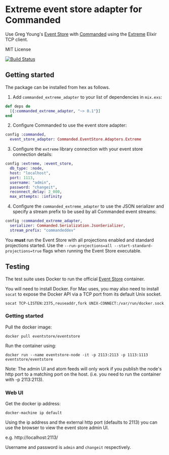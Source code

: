 # Extreme event store adapter for Commanded

Use Greg Young's [Event Store](https://geteventstore.com/) with [Commanded](https://github.com/slashdotdash/commanded) using the [Extreme](https://github.com/exponentially/extreme) Elixir TCP client.

MIT License

[![Build Status](https://travis-ci.org/slashdotdash/commanded-extreme-adapter.svg?branch=master)](https://travis-ci.org/slashdotdash/commanded-extreme-adapter)

## Getting started

The package can be installed from hex as follows.

  1. Add `commanded_extreme_adapter` to your list of dependencies in `mix.exs`:

```elixir
def deps do
  [{:commanded_extreme_adapter, "~> 0.1"}]
end
```

  2. Configure Commanded to use the event store adapter:

```elixir
config :commanded,
  event_store_adapter: Commanded.EventStore.Adapters.Extreme
```

  3. Configure the `extreme` library connection with your event store connection details:

```elixir
config :extreme, :event_store,
  db_type: :node,
  host: "localhost",
  port: 1113,
  username: "admin",
  password: "changeit",
  reconnect_delay: 2_000,
  max_attempts: :infinity
```

  4. Configure the `commanded_extreme_adapter` to use the JSON serializer and specify a stream prefix to be used by all Commanded event streams:

```elixir
config :commanded_extreme_adapter,
  serializer: Commanded.Serialization.JsonSerializer,
  stream_prefix: "commandeddev"
```

You **must** run the Event Store with all projections enabled and standard projections started. Use the `--run-projections=all --start-standard-projections=true` flags when running the Event Store executable.

## Testing

The test suite uses Docker to run the official [Event Store](https://store.docker.com/community/images/eventstore/eventstore) container.

You will need to install Docker. For Mac uses, you may also need to install `socat` to expose the Docker API via a TCP port from its default Unix socket.

```
socat TCP-LISTEN:2375,reuseaddr,fork UNIX-CONNECT:/var/run/docker.sock
```

### Getting started

Pull the docker image:

```
docker pull eventstore/eventstore
```

Run the container using:

```
docker run --name eventstore-node -it -p 2113:2113 -p 1113:1113 eventstore/eventstore
```

Note: The admin UI and atom feeds will only work if you publish the node's http port to a matching port on the host. (i.e. you need to run the container with -p 2113:2113).

### Web UI

Get the docker ip address:

```
docker-machine ip default
```

Using the ip address and the external http port (defaults to 2113) you can use the browser to view the event store admin UI.

e.g. http://localhost:2113/

Username and password is `admin` and `changeit` respectively.
